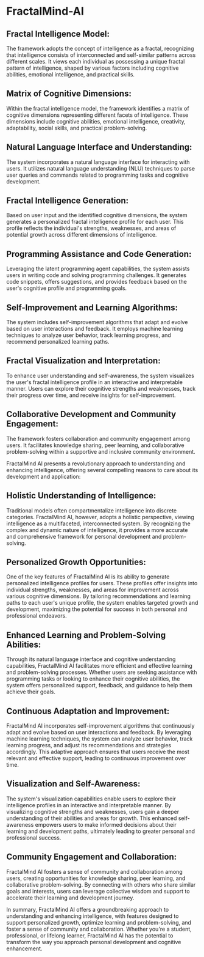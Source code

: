 # FractalMind-AI

## Fractal Intelligence Model:
The framework adopts the concept of intelligence as a fractal, recognizing that intelligence consists of interconnected and self-similar patterns across different scales.
It views each individual as possessing a unique fractal pattern of intelligence, shaped by various factors including cognitive abilities, emotional intelligence, and practical skills.
## Matrix of Cognitive Dimensions:
Within the fractal intelligence model, the framework identifies a matrix of cognitive dimensions representing different facets of intelligence.
These dimensions include cognitive abilities, emotional intelligence, creativity, adaptability, social skills, and practical problem-solving.
## Natural Language Interface and Understanding:
The system incorporates a natural language interface for interacting with users.
It utilizes natural language understanding (NLU) techniques to parse user queries and commands related to programming tasks and cognitive development.
## Fractal Intelligence Generation:
Based on user input and the identified cognitive dimensions, the system generates a personalized fractal intelligence profile for each user.
This profile reflects the individual's strengths, weaknesses, and areas of potential growth across different dimensions of intelligence.
## Programming Assistance and Code Generation:
Leveraging the latent programming agent capabilities, the system assists users in writing code and solving programming challenges.
It generates code snippets, offers suggestions, and provides feedback based on the user's cognitive profile and programming goals.
## Self-Improvement and Learning Algorithms:
The system includes self-improvement algorithms that adapt and evolve based on user interactions and feedback.
It employs machine learning techniques to analyze user behavior, track learning progress, and recommend personalized learning paths.
## Fractal Visualization and Interpretation:
To enhance user understanding and self-awareness, the system visualizes the user's fractal intelligence profile in an interactive and interpretable manner.
Users can explore their cognitive strengths and weaknesses, track their progress over time, and receive insights for self-improvement.
## Collaborative Development and Community Engagement:
The framework fosters collaboration and community engagement among users.
It facilitates knowledge sharing, peer learning, and collaborative problem-solving within a supportive and inclusive community environment.

FractalMind AI presents a revolutionary approach to understanding and enhancing intelligence, offering several compelling reasons to care about its development and application:

## Holistic Understanding of Intelligence: 
Traditional models often compartmentalize intelligence into discrete categories. FractalMind AI, however, adopts a holistic perspective, viewing intelligence as a multifaceted, interconnected system. By recognizing the complex and dynamic nature of intelligence, it provides a more accurate and comprehensive framework for personal development and problem-solving.
## Personalized Growth Opportunities: 
One of the key features of FractalMind AI is its ability to generate personalized intelligence profiles for users. These profiles offer insights into individual strengths, weaknesses, and areas for improvement across various cognitive dimensions. By tailoring recommendations and learning paths to each user's unique profile, the system enables targeted growth and development, maximizing the potential for success in both personal and professional endeavors.
## Enhanced Learning and Problem-Solving Abilities: 
Through its natural language interface and cognitive understanding capabilities, FractalMind AI facilitates more efficient and effective learning and problem-solving processes. Whether users are seeking assistance with programming tasks or looking to enhance their cognitive abilities, the system offers personalized support, feedback, and guidance to help them achieve their goals.
## Continuous Adaptation and Improvement:
FractalMind AI incorporates self-improvement algorithms that continuously adapt and evolve based on user interactions and feedback. By leveraging machine learning techniques, the system can analyze user behavior, track learning progress, and adjust its recommendations and strategies accordingly. This adaptive approach ensures that users receive the most relevant and effective support, leading to continuous improvement over time.
## Visualization and Self-Awareness: 
The system's visualization capabilities enable users to explore their intelligence profiles in an interactive and interpretable manner. By visualizing cognitive strengths and weaknesses, users gain a deeper understanding of their abilities and areas for growth. This enhanced self-awareness empowers users to make informed decisions about their learning and development paths, ultimately leading to greater personal and professional success.
## Community Engagement and Collaboration: 
FractalMind AI fosters a sense of community and collaboration among users, creating opportunities for knowledge sharing, peer learning, and collaborative problem-solving. By connecting with others who share similar goals and interests, users can leverage collective wisdom and support to accelerate their learning and development journey.

In summary, FractalMind AI offers a groundbreaking approach to understanding and enhancing intelligence, with features designed to support personalized growth, optimize learning and problem-solving, and foster a sense of community and collaboration. Whether you're a student, professional, or lifelong learner, FractalMind AI has the potential to transform the way you approach personal development and cognitive enhancement.
